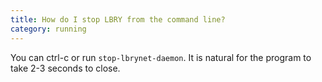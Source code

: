 ```yaml
---
title: How do I stop LBRY from the command line?
category: running
---
```


You can ctrl-c or run `stop-lbrynet-daemon`. It is natural for the program to take 2-3 seconds to close.
